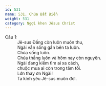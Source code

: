 ```yaml
---
id: 531
name: 531. Chúa Bất Biến
weight: 531
category: Ngợi khen Jêsus Christ
---
```

<dl><dt>Câu 1:</dt><dd data-verse="1">Jê-sus Đấng còn luôn muôn thu, <br/>Ngài vẫn sống gần bên ta luôn. <br/>Chúa sống luôn. <br/>Chúa thắng luôn và hôm nay còn nguyên. <br/>Ngài đang kiếm tìm ai xa cách, <br/>chuộc mua ai còn trong tăm tối. <br/>Lớn thay ơn Ngài! <br/>Ta kính yêu Jê-sus muôn đời. </dd></dl>
